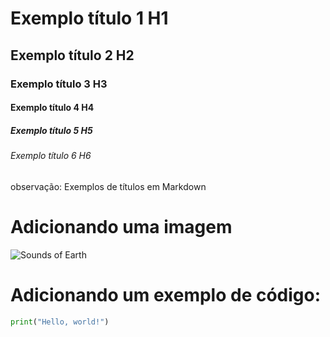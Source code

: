 # Exemplo título 1 H1

## Exemplo título 2 H2

### Exemplo título 3 H3

#### Exemplo título 4 H4

##### Exemplo título 5 H5

###### Exemplo título 6 H6

observação: Exemplos de títulos em Markdown

# Adicionando uma imagem

![Sounds of Earth](https://upload.wikimedia.org/wikipedia/commons/5/56/The_Sounds_of_Earth_Record_Cover_-_GPN-2000-001978.jpg)

# Adicionando um exemplo de código:

``` python
print("Hello, world!")
```
